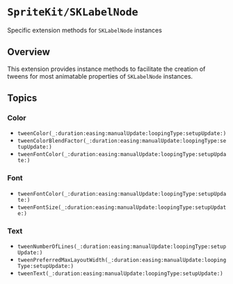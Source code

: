 # ``SpriteKit/SKLabelNode``

Specific extension methods for `SKLabelNode` instances

## Overview

This extension provides instance methods to facilitate the creation of tweens for most animatable properties of `SKLabelNode` instances.

## Topics

### Color

- ``tweenColor(_:duration:easing:manualUpdate:loopingType:setupUpdate:)``
- ``tweenColorBlendFactor(_:duration:easing:manualUpdate:loopingType:setupUpdate:)``
- ``tweenFontColor(_:duration:easing:manualUpdate:loopingType:setupUpdate:)``

### Font

- ``tweenFontColor(_:duration:easing:manualUpdate:loopingType:setupUpdate:)``
- ``tweenFontSize(_:duration:easing:manualUpdate:loopingType:setupUpdate:)``

### Text

- ``tweenNumberOfLines(_:duration:easing:manualUpdate:loopingType:setupUpdate:)``
- ``tweenPreferredMaxLayoutWidth(_:duration:easing:manualUpdate:loopingType:setupUpdate:)``
- ``tweenText(_:duration:easing:manualUpdate:loopingType:setupUpdate:)``
